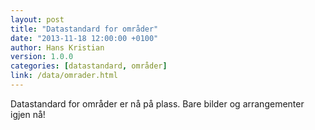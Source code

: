```yaml
---
layout: post
title: "Datastandard for områder"
date: "2013-11-18 12:00:00 +0100"
author: Hans Kristian
version: 1.0.0
categories: [datastandard, områder]
link: /data/omrader.html
---
```


Datastandard for områder er nå på plass. Bare bilder og arrangementer igjen nå!

